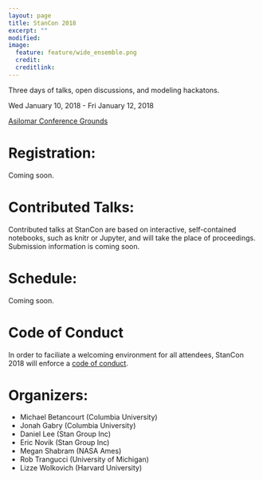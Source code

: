 ```yaml
---
layout: page
title: StanCon 2018
excerpt: ""
modified:
image:
  feature: feature/wide_ensemble.png
  credit:
  creditlink:
---
```


Three days of talks, open discussions, and modeling hackatons.

Wed January 10, 2018 - Fri January 12, 2018

[Asilomar Conference Grounds](http://www.visitasilomar.com)

# Registration:

Coming soon.

# Contributed Talks:

Contributed talks at StanCon are based on interactive, self-contained
notebooks, such as knitr or Jupyter, and will take the place of proceedings.
Submission information is coming soon.

# Schedule:

Coming soon.

<!--# Sponsors:-->

# Code of Conduct

In order to faciliate a welcoming environment for all attendees, StanCon 2018
will enforce a [code of conduct](/events/stancon2018/stancon-code_of_conduct.html).


# Organizers:

- Michael Betancourt (Columbia University)
- Jonah Gabry (Columbia University)
- Daniel Lee (Stan Group Inc)
- Eric Novik (Stan Group Inc)
- Megan Shabram (NASA Ames)
- Rob Trangucci (University of Michigan)
- Lizze Wolkovich (Harvard University)
